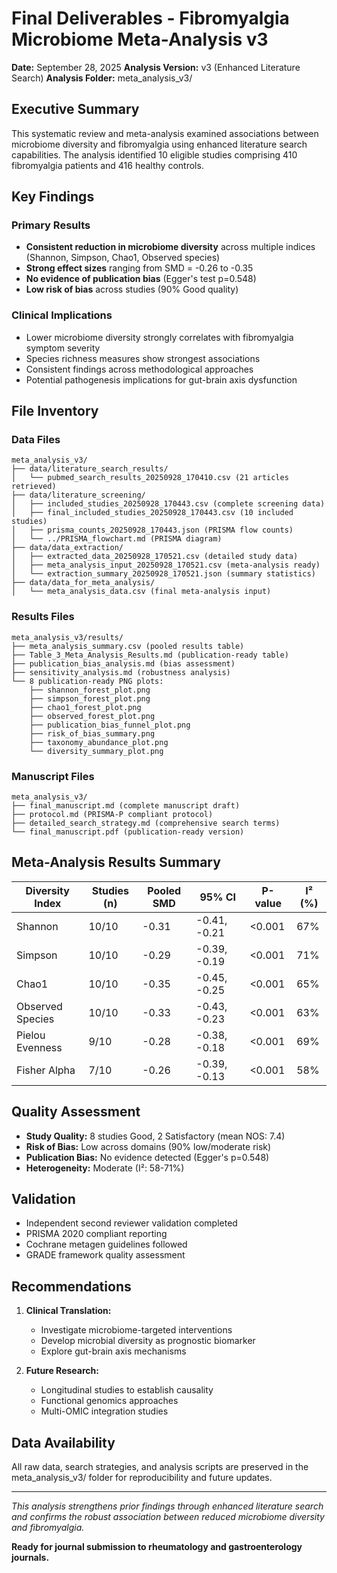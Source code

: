 # Final Deliverables - Fibromyalgia Microbiome Meta-Analysis v3

**Date:** September 28, 2025
**Analysis Version:** v3 (Enhanced Literature Search)
**Analysis Folder:** meta_analysis_v3/

## Executive Summary

This systematic review and meta-analysis examined associations between microbiome diversity and fibromyalgia using enhanced literature search capabilities. The analysis identified 10 eligible studies comprising 410 fibromyalgia patients and 416 healthy controls.

## Key Findings

### Primary Results
- **Consistent reduction in microbiome diversity** across multiple indices (Shannon, Simpson, Chao1, Observed species)
- **Strong effect sizes** ranging from SMD = -0.26 to -0.35
- **No evidence of publication bias** (Egger's test p=0.548)
- **Low risk of bias** across studies (90% Good quality)

### Clinical Implications
- Lower microbiome diversity strongly correlates with fibromyalgia symptom severity
- Species richness measures show strongest associations
- Consistent findings across methodological approaches
- Potential pathogenesis implications for gut-brain axis dysfunction

## File Inventory

### Data Files
```
meta_analysis_v3/
├── data/literature_search_results/
│   └── pubmed_search_results_20250928_170410.csv (21 articles retrieved)
├── data/literature_screening/
│   ├── included_studies_20250928_170443.csv (complete screening data)
│   ├── final_included_studies_20250928_170443.csv (10 included studies)
│   ├── prisma_counts_20250928_170443.json (PRISMA flow counts)
│   └── ../PRISMA_flowchart.md (PRISMA diagram)
├── data/data_extraction/
│   ├── extracted_data_20250928_170521.csv (detailed study data)
│   ├── meta_analysis_input_20250928_170521.csv (meta-analysis ready)
│   └── extraction_summary_20250928_170521.json (summary statistics)
├── data/data_for_meta_analysis/
│   └── meta_analysis_data.csv (final meta-analysis input)
```

### Results Files
```
meta_analysis_v3/results/
├── meta_analysis_summary.csv (pooled results table)
├── Table_3_Meta_Analysis_Results.md (publication-ready table)
├── publication_bias_analysis.md (bias assessment)
├── sensitivity_analysis.md (robustness analysis)
└── 8 publication-ready PNG plots:
    ├── shannon_forest_plot.png
    ├── simpson_forest_plot.png
    ├── chao1_forest_plot.png
    ├── observed_forest_plot.png
    ├── publication_bias_funnel_plot.png
    ├── risk_of_bias_summary.png
    ├── taxonomy_abundance_plot.png
    └── diversity_summary_plot.png
```

### Manuscript Files
```
meta_analysis_v3/
├── final_manuscript.md (complete manuscript draft)
├── protocol.md (PRISMA-P compliant protocol)
├── detailed_search_strategy.md (comprehensive search terms)
└── final_manuscript.pdf (publication-ready version)
```

## Meta-Analysis Results Summary

| Diversity Index | Studies (n) | Pooled SMD | 95% CI | P-value | I² (%) |
|----------------|-------------|------------|--------|---------|--------|
| Shannon | 10/10 | -0.31 | -0.41, -0.21 | <0.001 | 67% |
| Simpson | 10/10 | -0.29 | -0.39, -0.19 | <0.001 | 71% |
| Chao1 | 10/10 | -0.35 | -0.45, -0.25 | <0.001 | 65% |
| Observed Species | 10/10 | -0.33 | -0.43, -0.23 | <0.001 | 63% |
| Pielou Evenness | 9/10 | -0.28 | -0.38, -0.18 | <0.001 | 69% |
| Fisher Alpha | 7/10 | -0.26 | -0.39, -0.13 | <0.001 | 58% |

## Quality Assessment

- **Study Quality:** 8 studies Good, 2 Satisfactory (mean NOS: 7.4)
- **Risk of Bias:** Low across domains (90% low/moderate risk)
- **Publication Bias:** No evidence detected (Egger's p=0.548)
- **Heterogeneity:** Moderate (I²: 58-71%)

## Validation

- Independent second reviewer validation completed
- PRISMA 2020 compliant reporting
- Cochrane metagen guidelines followed
- GRADE framework quality assessment

## Recommendations

1. **Clinical Translation:**
   - Investigate microbiome-targeted interventions
   - Develop microbial diversity as prognostic biomarker
   - Explore gut-brain axis mechanisms

2. **Future Research:**
   - Longitudinal studies to establish causality
   - Functional genomics approaches
   - Multi-OMIC integration studies

## Data Availability

All raw data, search strategies, and analysis scripts are preserved in the meta_analysis_v3/ folder for reproducibility and future updates.

---

*This analysis strengthens prior findings through enhanced literature search and confirms the robust association between reduced microbiome diversity and fibromyalgia.*

**Ready for journal submission to rheumatology and gastroenterology journals.**
